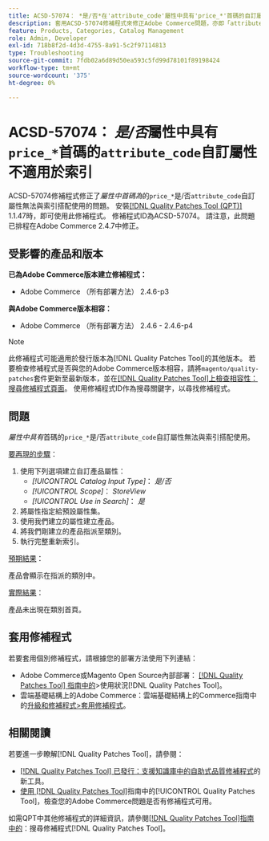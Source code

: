 ```yaml
---
title: ACSD-57074： *是/否*在'attribute_code'屬性中具有'price_*'首碼的自訂屬性不適用於索引
description: 套用ACSD-57074修補程式來修正Adobe Commerce問題，亦即「attribute_code」屬性中首碼為「price_*」的*Yes/No*自訂屬性無法與索引搭配運作。
feature: Products, Categories, Catalog Management
role: Admin, Developer
exl-id: 718b8f2d-4d3d-4755-8a91-5c2f97114813
type: Troubleshooting
source-git-commit: 7fdb02a6d89d50ea593c5fd99d78101f89198424
workflow-type: tm+mt
source-wordcount: '375'
ht-degree: 0%

---
```


# ACSD-57074： *是/否*&#x200B;屬性中具有`price_*`首碼的`attribute_code`自訂屬性不適用於索引

ACSD-57074修補程式修正了&#x200B;*屬性中首碼為*&#x200B;的`price_*`是/否`attribute_code`自訂屬性無法與索引搭配使用的問題。 安裝[[!DNL Quality Patches Tool (QPT)]](https://experienceleague.adobe.com/zh-hant/docs/commerce-operations/tools/quality-patches-tool/quality-patches-tool-to-self-serve-quality-patches) 1.1.47時，即可使用此修補程式。 修補程式ID為ACSD-57074。 請注意，此問題已排程在Adobe Commerce 2.4.7中修正。

## 受影響的產品和版本

**已為Adobe Commerce版本建立修補程式：**

* Adobe Commerce （所有部署方法） 2.4.6-p3

**與Adobe Commerce版本相容：**

* Adobe Commerce （所有部署方法） 2.4.6 - 2.4.6-p4

>[!NOTE]
>
>此修補程式可能適用於發行版本為[!DNL Quality Patches Tool]的其他版本。 若要檢查修補程式是否與您的Adobe Commerce版本相容，請將`magento/quality-patches`套件更新至最新版本，並在[[!DNL Quality Patches Tool]上檢查相容性：搜尋修補程式頁面](https://experienceleague.adobe.com/tools/commerce-quality-patches/index.html?lang=zh-Hant)。 使用修補程式ID作為搜尋關鍵字，以尋找修補程式。

## 問題

*屬性中具有*&#x200B;首碼的`price_*`是/否`attribute_code`自訂屬性無法與索引搭配使用。

<u>要再現的步驟</u>：

1. 使用下列選項建立自訂產品屬性：
   * *[!UICONTROL Catalog Input Type]*： *是/否*
   * *[!UICONTROL Scope]*： *StoreView*
   * *[!UICONTROL Use in Search]*： *是*
1. 將屬性指定給預設屬性集。
1. 使用我們建立的屬性建立產品。
1. 將我們剛建立的產品指派至類別。
1. 執行完整重新索引。

<u>預期結果</u>：

產品會顯示在指派的類別中。

<u>實際結果</u>：

產品未出現在類別首頁。

## 套用修補程式

若要套用個別修補程式，請根據您的部署方法使用下列連結：

* Adobe Commerce或Magento Open Source內部部署： [[!DNL Quality Patches Tool] 指南中的](/help/tools/quality-patches-tool/usage.md)>使用狀況[!DNL Quality Patches Tool]。
* 雲端基礎結構上的Adobe Commerce：雲端基礎結構上的Commerce指南中的[升級和修補程式>套用修補程式](https://experienceleague.adobe.com/docs/commerce-cloud-service/user-guide/develop/upgrade/apply-patches.html?lang=zh-Hant)。

## 相關閱讀

若要進一步瞭解[!DNL Quality Patches Tool]，請參閱：

* [[!DNL Quality Patches Tool] 已發行：支援知識庫中的自助式品質修補程式](https://experienceleague.adobe.com/zh-hant/docs/commerce-operations/tools/quality-patches-tool/quality-patches-tool-to-self-serve-quality-patches)的新工具。
* [使用 [!DNL Quality Patches Tool]](/help/tools/quality-patches-tool/patches-available-in-qpt/check-patch-for-magento-issue-with-magento-quality-patches.md)指南中的[!UICONTROL Quality Patches Tool]，檢查您的Adobe Commerce問題是否有修補程式可用。


如需QPT中其他修補程式的詳細資訊，請參閱[[!DNL Quality Patches Tool]指南中的](https://experienceleague.adobe.com/tools/commerce-quality-patches/index.html?lang=zh-Hant)：搜尋修補程式[!DNL Quality Patches Tool]。
